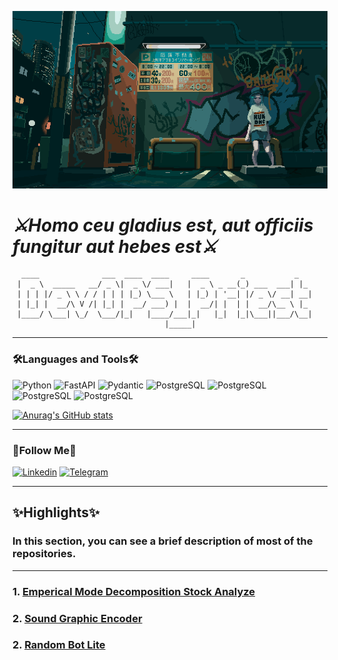 ![Header](https://github.com/Andy666Fox/Andy666Fox/blob/main/assets/header_14.gif?raw=true)

# ***⚔️Homo ceu gladius est, aut officiis fungitur aut hebes est⚔️***


```
  ____              ___  ____  ____     ____       _           _   
 |  _ \  _____   __/ _ \|  _ \/ ___|   |  _ \ _ __(_) ___  ___| |_ 
 | | | |/ _ \ \ / / | | | |_) \___ \   | |_) | '__| |/ _ \/ __| __|
 | |_| |  __/\ V /| |_| |  __/ ___) |  |  __/| |  | |  __/\__ \ |_ 
 |____/ \___| \_/  \___/|_|   |____/___|_|   |_|  |_|\___||___/\__|
                                  |_____|    

```
---


### **🛠️Languages and Tools🛠️**


![Python](https://img.shields.io/badge/-Python-00ff1a?style=for-the-badge&logo=python&logoColor=000000)
![FastAPI](https://img.shields.io/badge/-Ansible-40ff00?style=for-the-badge&logo=ansible&logoColor=000000)
![Pydantic](https://img.shields.io/badge/-Terraform-ffd90?style=for-the-badge&logo=terraform&logoColor=000000)
![PostgreSQL](https://img.shields.io/badge/-Kubernetes-ff7b00?style=for-the-badge&logo=kubernetes&logoColor=000000)
![PostgreSQL](https://img.shields.io/badge/-ArgoCD-ff7b00?style=for-the-badge&logo=argocd&logoColor=000000)
![PostgreSQL](https://img.shields.io/badge/-Linux-ff7b00?style=for-the-badge&logo=linux&logoColor=000000)
![PostgreSQL](https://img.shields.io/badge/-PostgreSQL-ff7b00?style=for-the-badge&logo=postgresql&logoColor=000000)




[![Anurag's GitHub stats](https://github-readme-stats.vercel.app/api?username=Andy666Fox&show_icons=true&theme=radical)](https://github.com/anuraghazra/github-readme-stats)


---

### **🚩Follow Me🚩**


[![Linkedin](https://img.shields.io/badge/-Linkedin-ff005d?style=for-the-badge&logo=linkedin&logoColor=000000)](https://www.linkedin.com/in/heavyarmor/)
[![Telegram](https://img.shields.io/badge/-Telegram-ff00b3?style=for-the-badge&logo=telegram&logoColor=000000)](https://t.me/heavy_armor)

---

## **✨Highlights✨**
### In this section, you can see a brief description of most of the repositories.

---

### 1. [Emperical Mode Decomposition Stock Analyze](https://github.com/Andy666Fox/emd_traiding)
### 2. [Sound Graphic Encoder](https://github.com/Andy666Fox/SGE)
### 2. [Random Bot Lite](https://github.com/Andy666Fox/random_bot_lite)

